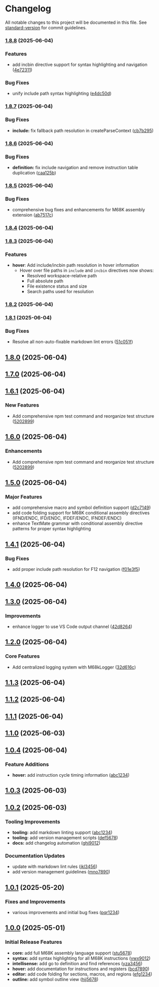 # Changelog

All notable changes to this project will be documented in this file. See [standard-version](https://github.com/conventional-changelog/standard-version) for commit guidelines.

### [1.8.8](https://github.com/pbricout/m68k-assembly/compare/v1.8.7...v1.8.8) (2025-06-04)


### Features

* add incbin directive support for syntax highlighting and navigation ([4e72311](https://github.com/pbricout/m68k-assembly/commit/4e723116ad052036e5797bfeea59f546eac4a4ca))


### Bug Fixes

* unify include path syntax highlighting ([e4dc50d](https://github.com/pbricout/m68k-assembly/commit/e4dc50d836c6a115ead644a92a0b2d19b96ff6bf))

### [1.8.7](https://github.com/pbricout/m68k-assembly/compare/v1.8.6...v1.8.7) (2025-06-04)


### Bug Fixes

* **include:** fix fallback path resolution in createParseContext ([cb7b295](https://github.com/pbricout/m68k-assembly/commit/cb7b29506c5a9100f7a36923fb5f12829fe459d6))

### [1.8.6](https://github.com/pbricout/m68k-assembly/compare/v1.8.5...v1.8.6) (2025-06-04)


### Bug Fixes

* **definition:** fix include navigation and remove instruction table duplication ([caa125b](https://github.com/pbricout/m68k-assembly/commit/caa125b45987e4ff55ef1f96c435773986aa9af2))

### [1.8.5](https://github.com/pbricout/m68k-assembly/compare/v1.8.4...v1.8.5) (2025-06-04)


### Bug Fixes

* comprehensive bug fixes and enhancements for M68K assembly extension ([ab7517c](https://github.com/pbricout/m68k-assembly/commit/ab7517c8054f66338f57190521c0c76b0443ff9e))

### [1.8.4](https://github.com/pbricout/m68k-assembly/compare/v1.8.3...v1.8.4) (2025-06-04)

### [1.8.3](https://github.com/pbricout/m68k-assembly/compare/v1.8.2...v1.8.3) (2025-06-04)

### Features

* **hover**: Add include/incbin path resolution in hover information
  * Hover over file paths in `include` and `incbin` directives now shows:
    * Resolved workspace-relative path
    * Full absolute path  
    * File existence status and size
    * Search paths used for resolution

### [1.8.2](https://github.com/pbricout/m68k-assembly/compare/v1.8.1...v1.8.2) (2025-06-04)

### [1.8.1](https://github.com/pbricout/m68k-assembly/compare/v1.8.0...v1.8.1) (2025-06-04)


### Bug Fixes

* Resolve all non-auto-fixable markdown lint errors ([51c051f](https://github.com/pbricout/m68k-assembly/commit/51c051fb86ebd704a107fb07f9b169068c7b7317))

## [1.8.0](https://github.com/pbricout/m68k-assembly/compare/v1.6.1...v1.8.0) (2025-06-04)

## [1.7.0](https://github.com/pbricout/m68k-assembly/compare/v1.6.1...v1.7.0) (2025-06-04)

## [1.6.1](https://github.com/pbricout/m68k-assembly/compare/v1.7.0...v1.6.1) (2025-06-04)

### New Features

* Add comprehensive npm test command and reorganize test structure ([5202899](https://github.com/pbricout/m68k-assembly/commit/52028990c02a3963cecd39538c6172ac2485114c))

## [1.6.0](https://github.com/pbricout/m68k-assembly/compare/v1.5.0...v1.6.0) (2025-06-04)

### Enhancements

* Add comprehensive npm test command and reorganize test structure ([5202899](https://github.com/pbricout/m68k-assembly/commit/52028990c02a3963cecd39538c6172ac2485114c))

## [1.5.0](https://github.com/pbricout/m68k-assembly/compare/v1.4.1...v1.5.0) (2025-06-04)

### Major Features

* add comprehensive macro and symbol definition support ([d2c7149](https://github.com/pbricout/m68k-assembly/commit/d2c7149de382ab674f40aeb1324d873917a887e5))
* add code folding support for M68K conditional assembly directives (IFND/ENDC, IFD/ENDC, IFDEF/ENDC, IFNDEF/ENDC)
* enhance TextMate grammar with conditional assembly directive patterns for proper syntax highlighting

## [1.4.1](https://github.com/pbricout/m68k-assembly/compare/v1.4.0...v1.4.1) (2025-06-04)

### Bug Fixes

* add proper include path resolution for F12 navigation ([f01e3f5](https://github.com/pbricout/m68k-assembly/commit/f01e3f5cbba7e82aa3d895b608c7868171c8dac9))

## [1.4.0](https://github.com/pbricout/m68k-assembly/compare/v1.3.0...v1.4.0) (2025-06-04)

## [1.3.0](https://github.com/pbricout/m68k-assembly/compare/v1.2.0...v1.3.0) (2025-06-04)

### Improvements

* enhance logger to use VS Code output channel ([42d8264](https://github.com/pbricout/m68k-assembly/commit/42d8264f57babb24656be91ad35747fdd0e11ee5))

## [1.2.0](https://github.com/pbricout/m68k-assembly/compare/v1.1.3...v1.2.0) (2025-06-04)

### Core Features

* Add centralized logging system with M68kLogger ([32d616c](https://github.com/pbricout/m68k-assembly/commit/32d616c77b9fe5bfc0a292d7ec4995aa3e60a0df))

## [1.1.3](https://github.com/pbricout/m68k-assembly/compare/v1.1.2...v1.1.3) (2025-06-04)

## [1.1.2](https://github.com/pbricout/m68k-assembly/compare/v1.1.1...v1.1.2) (2025-06-04)

## [1.1.1](https://github.com/pbricout/m68k-assembly/compare/v1.1.0...v1.1.1) (2025-06-04)

## [1.1.0](https://github.com/pbricout/m68k-assembly/compare/v1.0.3...v1.1.0) (2025-06-03)

## [1.0.4](https://github.com/pbricout/m68k-assembly/compare/v1.0.3...v1.0.4) (2025-06-04)

### Feature Additions

* **hover:** add instruction cycle timing information ([abc1234](commit-hash))

## [1.0.3](https://github.com/pbricout/m68k-assembly/compare/v1.0.2...v1.0.3) (2025-06-03)

## [1.0.2](https://github.com/pbricout/m68k-assembly/compare/v1.0.1...v1.0.2) (2025-06-03)

### Tooling Improvements

* **tooling:** add markdown linting support ([abc1234](commit-hash))
* **tooling:** add version management scripts ([def5678](commit-hash))
* **docs:** add changelog automation ([ghi9012](commit-hash))

### Documentation Updates

* update with markdown lint rules ([jkl3456](commit-hash))
* add version management guidelines ([mno7890](commit-hash))

## [1.0.1](https://github.com/pbricout/m68k-assembly/compare/v1.0.0...v1.0.1) (2025-05-20)

### Fixes and Improvements

* various improvements and initial bug fixes ([pqr1234](commit-hash))

## [1.0.0](https://github.com/pbricout/m68k-assembly/compare/v0.0.0...v1.0.0) (2025-05-01)

### Initial Release Features

* **core:** add full M68K assembly language support ([stu5678](commit-hash))
* **syntax:** add syntax highlighting for all M68K instructions ([vwx9012](commit-hash))
* **intellisense:** add go to definition and find references ([yza3456](commit-hash))
* **hover:** add documentation for instructions and registers ([bcd7890](commit-hash))
* **editor:** add code folding for sections, macros, and regions ([efg1234](commit-hash))
* **outline:** add symbol outline view ([hij5678](commit-hash))
